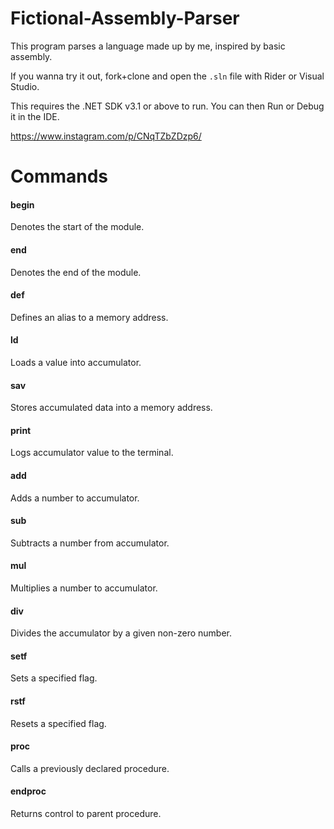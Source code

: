 # Fictional-Assembly-Parser
 This program parses a language made up by me, inspired by basic assembly.

 If you wanna try it out, fork+clone and open the `.sln` file with Rider or Visual Studio. 

 This requires the .NET SDK v3.1 or above to run.
 You can then Run or Debug it in the IDE.

 https://www.instagram.com/p/CNqTZbZDzp6/

# Commands

#### begin
Denotes the start of the module.

#### end
Denotes the end of the module.

#### def
Defines an alias to a memory address.

#### ld
Loads a value into accumulator.

#### sav
Stores accumulated data into a memory address.

#### print
Logs accumulator value to the terminal.

#### add
Adds a number to accumulator.

#### sub
Subtracts a number from accumulator.

#### mul
Multiplies a number to accumulator.

#### div
Divides the accumulator by a given non-zero number.

#### setf
Sets a specified flag.

#### rstf
Resets a specified flag.

#### proc
Calls a previously declared procedure.

#### endproc
Returns control to parent procedure.
